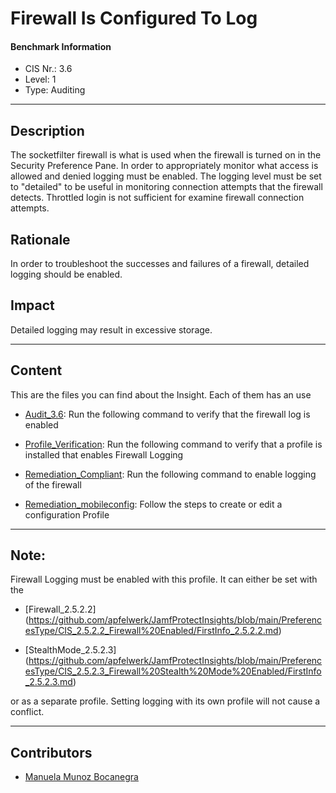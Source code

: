 # Firewall Is Configured To Log
#### Benchmark Information
- CIS Nr.: 3.6
- Level: 1
- Type: Auditing
------------------------
## Description



The socketfilter firewall is what is used when the firewall is turned on in the Security Preference Pane. In order to appropriately monitor what access is allowed and denied logging must be enabled. The logging level must be set to "detailed" to be useful in monitoring connection attempts that the firewall detects. Throttled login is not sufficient for examine firewall connection attempts.

## Rationale

In order to troubleshoot the successes and failures of a firewall, detailed logging should be enabled.

## Impact

Detailed logging may result in excessive storage.

---
## Content
This are the files you can find about the Insight. Each of them has an use 
* [Audit_3.6](https://github.com/apfelwerk/JamfProtectInsights/blob/main/AuditingType/CIS_3.6_Firewall%20Is%20Configured%20To%20Log/Audit_3.6.sh): Run the following command to verify that the firewall log is enabled

* [Profile_Verification](https://github.com/apfelwerk/JamfProtectInsights/blob/main/AuditingType/CIS_3.6_Firewall%20Is%20Configured%20To%20Log/Profile_Verification.sh): Run the following command to verify that a profile is installed that enables Firewall Logging

* [Remediation_Compliant](https://github.com/apfelwerk/JamfProtectInsights/blob/main/AuditingType/CIS_3.6_Firewall%20Is%20Configured%20To%20Log/Remediation_Compliant.sh): Run the following command to enable logging of the firewall

* [Remediation_mobileconfig](https://github.com/apfelwerk/JamfProtectInsights/blob/main/AuditingType/CIS_3.6_Firewall%20Is%20Configured%20To%20Log/Remediation_mobileconfig.md): Follow the steps to create or edit a configuration Profile
---
## Note: 
Firewall Logging must be enabled with this profile. It can either be set with the 
* [Firewall_2.5.2.2] (https://github.com/apfelwerk/JamfProtectInsights/blob/main/PreferencesType/CIS_2.5.2.2_Firewall%20Enabled/FirstInfo_2.5.2.2.md) 

* [StealthMode_2.5.2.3] (https://github.com/apfelwerk/JamfProtectInsights/blob/main/PreferencesType/CIS_2.5.2.3_Firewall%20Stealth%20Mode%20Enabled/FirstInfo_2.5.2.3.md) 

or as a separate profile. Setting logging with its own profile will not cause a conflict.

------------------------------------------------------------------------------------------------------------------------------------------------------------------------------------------------------------------------------------------------------------------------------------------------------------------------------
## Contributors
* [Manuela Munoz Bocanegra](https://github.com/manuelamunoz)


